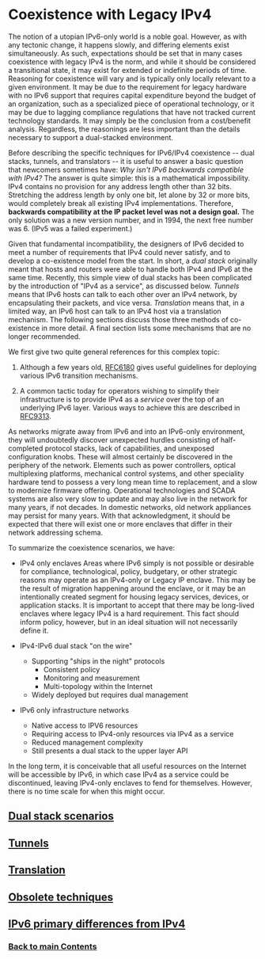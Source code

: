 # Coexistence with Legacy IPv4

The notion of a utopian IPv6-only world is a noble goal. However, as with any tectonic change, it happens slowly, and differing elements exist simultaneously.  As such, expectations should be set that in many cases coexistence with legacy IPv4 is the norm, and while it should be considered a transitional state, it may exist for extended or indefinite periods of time. Reasoning for coexistence will vary and is typically only locally relevant to a given environment. It may be due to the requirement for legacy hardware with no IPv6 support that requires capital expenditure beyond the budget of an organization, such as a specialized piece of operational technology, or it may be due to lagging compliance regulations that have not tracked current technology standards. It may simply be the conclusion from a cost/benefit analysis. Regardless, the reasonings are less important than the details necessary to support a dual-stacked environment.

Before describing the specific techniques for IPv6/IPv4 coexistence  -- dual stacks, tunnels, and translators -- it is useful to answer a basic question that newcomers sometimes have: *Why isn't IPv6 backwards compatible with IPv4?* The answer is quite simple: this is a mathematical impossibility. IPv4 contains no provision for any address length other than 32 bits. Stretching the address length by only one bit, let alone by 32 or more bits, would completely break all existing IPv4 implementations. Therefore, __backwards compatibility at the IP packet level was not a design goal.__ The only solution was a new version number, and in 1994, the next free number was 6. (IPv5 was a failed experiment.)

Given that fundamental incompatibility, the designers of IPv6 decided to meet a number of requirements that IPv4 could never satisfy, and to develop a co-existence model from the start. In short, a *dual stack* originally meant that hosts and routers were able to handle both IPv4 and IPv6 at the same time. Recently, this simple view of dual stacks has been complicated by the introduction of "IPv4 as a service", as discussed below. *Tunnels* means that IPv6 hosts can talk to each other over an IPv4 network, by encapsulating their packets, and vice versa. *Translation* means that, in a limited way, an IPv6 host can talk to an IPv4 host via a translation mechanism. The following sections discuss those three methods of co-existence in more detail. A final section lists some mechanisms that are no longer recommended.

We first give two quite general references for this complex topic: 

1. Although a few years old, [RFC6180](https://www.rfc-editor.org/info/rfc6180) gives useful guidelines for deploying various IPv6 transition mechanisms. 

2. A common tactic today for operators wishing to simplify their infrastructure is to provide IPv4 as a *service* over the top of an underlying IPv6 layer. Various ways to achieve this are described in [RFC9313](https://www.rfc-editor.org/info/rfc9313).

As networks migrate away from IPv6 and into an IPv6-only environment, they will undoubtedly discover unexpected hurdles consisting of half-completed protocol stacks, lack of capabilities, and unexposed configuration knobs. These will almost certainly be discovered in the periphery of the network. Elements such as power controllers, optical multiplexing platforms, mechanical control systems, and other speciality hardware tend to possess a very long mean time to replacement, and a slow to modernize firmware offering. Operational technologies and SCADA systems are also very slow to update and may also live in the network for many years, if not decades. In domestic networks, old network appliances may persist for many years. With that acknowledgment, it should be expected that there will exist one or more enclaves that differ in their network addressing schema.

To summarize the coexistence scenarios, we have:   

- IPv4 only enclaves
Areas where IPv6 simply is not possible or desirable for compliance, technological, policy, budgetary, or other strategic reasons may operate as an IPv4-only or Legacy IP enclave. This may be the result of migration happening around the enclave, or it may be an intentionally created segment for housing legacy services, devices, or application stacks. It is important to accept that there may be long-lived enclaves where legacy IPv4 is a hard requirement. This fact should inform policy, however, but in an ideal situation will not necessarily define it.

- IPv4-IPv6 dual stack "on the wire"
    - Supporting "ships in the night" protocols
        - Consistent policy
        - Monitoring and measurement
        - Multi-topology within the Internet
    - Widely deployed but requires dual management

- IPv6 only infrastructure networks
    - Native access to IPV6 resources
    - Requiring access to IPv4-only resources via IPv4 as a service
    - Reduced management complexity
    - Still presents a dual stack to the upper layer API

In the long term, it is conceivable that all useful resources on the Internet will be accessible by IPv6, in which case IPv4 as a service could be discontinued, leaving IPv4-only enclaves to fend for themselves. However, there is no time scale for when this might occur.

<!-- Link lines generated automatically; do not delete -->
## [Dual stack scenarios](Dual%20stack%20scenarios.md)
## [Tunnels](Tunnels.md)
## [Translation](Translation.md)
## [Obsolete techniques](Obsolete%20techniques.md)
## [IPv6 primary differences from IPv4](IPv6%20primary%20differences%20from%20IPv4.md)

### [<ins>Back to main Contents</ins>](../Contents.md)
